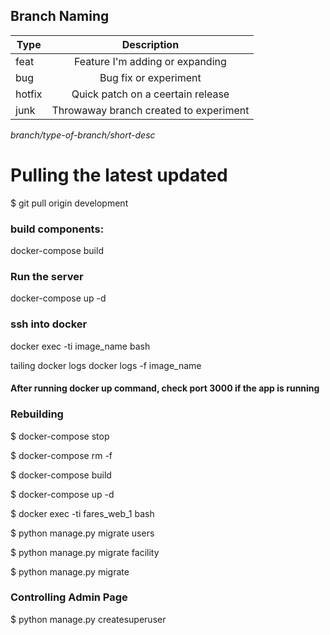 
## Branch Naming

| Type        | Description           |
| ------------- |:-------------:|
| feat      | Feature I'm adding or expanding |
| bug      | Bug fix or experiment      |
| hotfix | Quick patch on a ceertain release      |
| junk | Throwaway branch created to experiment      |

*branch/type-of-branch/short-desc*

# Pulling the latest updated
$ git pull origin development

### build components:
docker-compose build

### Run the server
docker-compose up -d

### ssh into docker
docker exec -ti image_name bash

tailing docker logs docker logs -f image_name

#### After running docker up command, check port 3000 if the app is running

### Rebuilding
$ docker-compose stop

$ docker-compose rm -f

$ docker-compose build

$ docker-compose up -d

$ docker exec -ti fares_web_1 bash

$ python manage.py migrate users

$ python manage.py migrate facility

$ python manage.py migrate

### Controlling Admin Page

$ python manage.py createsuperuser

